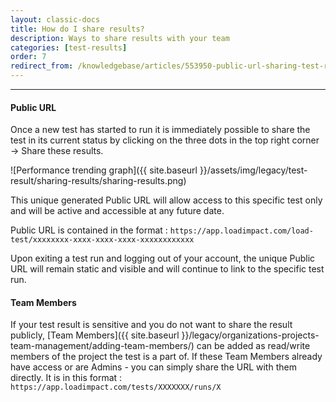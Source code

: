 ```yaml
---
layout: classic-docs
title: How do I share results?
description: Ways to share results with your team
categories: [test-results]
order: 7
redirect_from: /knowledgebase/articles/553950-public-url-sharing-test-results
---
```


***

#### Public URL
Once a new test has started to run it is immediately possible to share the test in its current status by clicking on the three dots in the top right corner -> Share these results.

![Performance trending graph]({{ site.baseurl }}/assets/img/legacy/test-result/sharing-results/sharing-results.png)


This unique generated Public URL will allow access to this specific test only and will be active and accessible at any future date.


Public URL is contained in the format :
`https://app.loadimpact.com/load-test/xxxxxxxx-xxxx-xxxx-xxxx-xxxxxxxxxxxx`

Upon exiting a test run and logging out of your account, the unique Public URL will remain static and visible and will continue to link to the specific test run.


#### Team Members

If your test result is sensitive and you do not want to share the result publicly, [Team Members]({{ site.baseurl }}/legacy/organizations-projects-team-management/adding-team-members/) can be added as read/write members of the project the test is a part of.  If these Team Members already have access or are Admins - you can simply share the URL with them directly.  It is in this format :
`https://app.loadimpact.com/tests/XXXXXXX/runs/X`

